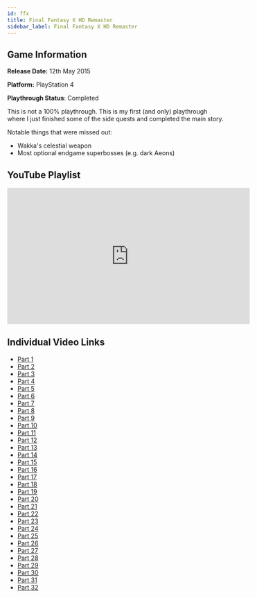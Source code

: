 ```yaml
---
id: ffx
title: Final Fantasy X HD Remaster
sidebar_label: Final Fantasy X HD Remaster
---
```


## Game Information

**Release Date:** 12th May 2015

**Platform:** PlayStation 4

**Playthrough Status**: Completed

This is not a 100% playthrough. This is my first (and only) playthrough where I just finished some of the side quests and completed the main story.

Notable things that were missed out:
- Wakka's celestial weapon
- Most optional endgame superbosses (e.g. dark Aeons)

## YouTube Playlist

<iframe width="560" height="315" src="https://www.youtube-nocookie.com/embed/videoseries?list=PL4SqdMtkmSGsK3-xHNbCmG4Fw00X0C6n7" frameborder="0" allow="accelerometer; autoplay; encrypted-media; gyroscope; picture-in-picture" allowfullscreen></iframe>

## Individual Video Links
- [Part 1](https://youtube.com/watch?v=k6TXEFEInm4&list=PL4SqdMtkmSGsK3-xHNbCmG4Fw00X0C6n7&index=1)
- [Part 2](https://youtube.com/watch?v=x1mQDLr5xHg&list=PL4SqdMtkmSGsK3-xHNbCmG4Fw00X0C6n7&index=2)
- [Part 3](https://www.youtube.com/watch?v=D7QKIdm04d4&list=PL4SqdMtkmSGsK3-xHNbCmG4Fw00X0C6n7&index=3)
- [Part 4](https://www.youtube.com/watch?v=DAFMBgzLwbo&list=PL4SqdMtkmSGsK3-xHNbCmG4Fw00X0C6n7&index=4)
- [Part 5](https://www.youtube.com/watch?v=-BeiepirtwY&list=PL4SqdMtkmSGsK3-xHNbCmG4Fw00X0C6n7&index=5)
- [Part 6](https://www.youtube.com/watch?v=aLzU40-MlGo&list=PL4SqdMtkmSGsK3-xHNbCmG4Fw00X0C6n7&index=6)
- [Part 7](https://www.youtube.com/watch?v=m3SMVYlvnnE&list=PL4SqdMtkmSGsK3-xHNbCmG4Fw00X0C6n7&index=7)
- [Part 8](https://www.youtube.com/watch?v=xutI7QxrttM&list=PL4SqdMtkmSGsK3-xHNbCmG4Fw00X0C6n7&index=8)
- [Part 9](https://www.youtube.com/watch?v=vNRmbVOGcXs&list=PL4SqdMtkmSGsK3-xHNbCmG4Fw00X0C6n7&index=9)
- [Part 10](https://www.youtube.com/watch?v=hMnSy2wQ79w&list=PL4SqdMtkmSGsK3-xHNbCmG4Fw00X0C6n7&index=10)
- [Part 11](https://www.youtube.com/watch?v=ObMV0igjz50&list=PL4SqdMtkmSGsK3-xHNbCmG4Fw00X0C6n7&index=11)
- [Part 12](https://www.youtube.com/watch?v=PdTvRMzfnro&list=PL4SqdMtkmSGsK3-xHNbCmG4Fw00X0C6n7&index=12)
- [Part 13](https://www.youtube.com/watch?v=eh-i324E0qY&list=PL4SqdMtkmSGsK3-xHNbCmG4Fw00X0C6n7&index=13)
- [Part 14](https://www.youtube.com/watch?v=VJ-6d0nQ0Nc&list=PL4SqdMtkmSGsK3-xHNbCmG4Fw00X0C6n7&index=14)
- [Part 15](https://www.youtube.com/watch?v=H8ofwcrq1fU&list=PL4SqdMtkmSGsK3-xHNbCmG4Fw00X0C6n7&index=15)
- [Part 16](https://www.youtube.com/watch?v=sJ1NL53wraI&list=PL4SqdMtkmSGsK3-xHNbCmG4Fw00X0C6n7&index=16)
- [Part 17](https://www.youtube.com/watch?v=6ssfXx0jFUs&list=PL4SqdMtkmSGsK3-xHNbCmG4Fw00X0C6n7&index=17)
- [Part 18](https://www.youtube.com/watch?v=VvzmjCr9q0I&list=PL4SqdMtkmSGsK3-xHNbCmG4Fw00X0C6n7&index=18)
- [Part 19](https://www.youtube.com/watch?v=pby-EJA86jo&list=PL4SqdMtkmSGsK3-xHNbCmG4Fw00X0C6n7&index=19)
- [Part 20](https://www.youtube.com/watch?v=KQP-jKrlCQI&list=PL4SqdMtkmSGsK3-xHNbCmG4Fw00X0C6n7&index=20)
- [Part 21](https://www.youtube.com/watch?v=kAbmLV-I0v4&list=PL4SqdMtkmSGsK3-xHNbCmG4Fw00X0C6n7&index=21)
- [Part 22](https://www.youtube.com/watch?v=jA09b78Kc_Q&list=PL4SqdMtkmSGsK3-xHNbCmG4Fw00X0C6n7&index=22)
- [Part 23](https://www.youtube.com/watch?v=x3tLhfBVpQQ&list=PL4SqdMtkmSGsK3-xHNbCmG4Fw00X0C6n7&index=23)
- [Part 24](https://www.youtube.com/watch?v=VW8YmBLLi_g&list=PL4SqdMtkmSGsK3-xHNbCmG4Fw00X0C6n7&index=24)
- [Part 25](https://www.youtube.com/watch?v=bY8TA2biPQQ&list=PL4SqdMtkmSGsK3-xHNbCmG4Fw00X0C6n7&index=25)
- [Part 26](https://www.youtube.com/watch?v=xvJpyzRKda4&list=PL4SqdMtkmSGsK3-xHNbCmG4Fw00X0C6n7&index=26)
- [Part 27](https://www.youtube.com/watch?v=GdhZPQxY_Fw&list=PL4SqdMtkmSGsK3-xHNbCmG4Fw00X0C6n7&index=27)
- [Part 28](https://www.youtube.com/watch?v=HoO1F7zkn9c&list=PL4SqdMtkmSGsK3-xHNbCmG4Fw00X0C6n7&index=28)
- [Part 29](https://www.youtube.com/watch?v=YNEXbDQB6ig&list=PL4SqdMtkmSGsK3-xHNbCmG4Fw00X0C6n7&index=29)
- [Part 30](https://www.youtube.com/watch?v=HASpgZOQHcs&list=PL4SqdMtkmSGsK3-xHNbCmG4Fw00X0C6n7&index=30)
- [Part 31](https://www.youtube.com/watch?v=UpMn53qTx44&list=PL4SqdMtkmSGsK3-xHNbCmG4Fw00X0C6n7&index=31)
- [Part 32](https://www.youtube.com/watch?v=AN77ZD5qFpQ&list=PL4SqdMtkmSGsK3-xHNbCmG4Fw00X0C6n7&index=32)


